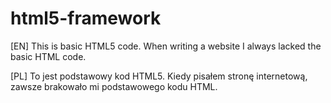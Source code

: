 # html5-framework
[EN]
This is basic HTML5 code.
When writing a website I always lacked the basic HTML code.

[PL]
To jest podstawowy kod HTML5. 
Kiedy pisałem stronę internetową, zawsze brakowało mi podstawowego kodu HTML.
